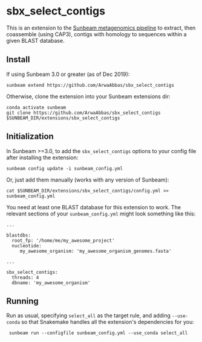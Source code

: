 # sbx_select_contigs
This is an extension to the [Sunbeam metagenomics pipeline](https://github.com/sunbeam-labs/sunbeam) to extract, then coassemble (using CAP3), contigs with homology to sequences within a given BLAST database.

## Install

If using Sunbeam 3.0 or greater (as of Dec 2019):

    sunbeam extend https://github.com/ArwaAbbas/sbx_select_contigs
    
Otherwise, clone the extension into your Sunbeam extensions dir:

    conda activate sunbeam
    git clone https://github.com/ArwaAbbas/sbx_select_contigs $SUNBEAM_DIR/extensions/sbx_select_contigs

## Initialization

In Sunbeam >=3.0, to add the `sbx_select_contigs` options to your config file after installing the extension:

    sunbeam config update -i sunbeam_config.yml

Or, just add them manually (works with any version of Sunbeam):

    cat $SUNBEAM_DIR/extensions/sbx_select_contigs/config.yml >> sunbeam_config.yml
    
You need at least one BLAST database for this extension to work. The relevant sections of your `sunbeam_config.yml` might look something like this:

    ...
    
    blastdbs:
      root_fp: '/home/me/my_awesome_project'
      nucleotide:
         my_awesome_organism: 'my_awesome_organism_genomes.fasta'
         
    ...
    
    sbx_select_contigs:
      threads: 4
      dbname: 'my_awesome_organism'
  
## Running

Run as usual, specifying `select_all` as the target rule, and adding `--use-conda` so that Snakemake handles all the extension's dependencies for you:

     sunbeam run --configfile sunbeam_config.yml --use_conda select_all
